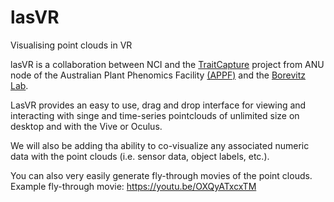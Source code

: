 # lasVR
Visualising point clouds in VR

lasVR is a collaboration between NCI and the [TraitCapture](traitcapture.org) project from ANU node of the Australian Plant Phenomics Facility [(APPF)](http://www.plantphenomics.org.au) and the [Borevitz Lab](http://borevitzlab.anu.edu.au).

LasVR provides an easy to use, drag and drop interface for viewing and interacting with singe and time-series pointclouds of unlimited size on desktop and with the Vive or Oculus. 

We will also be adding tha ability to co-visualize any associated numeric data with the point clouds (i.e. sensor data, object labels, etc.).

You can also very easily generate fly-through movies of the point clouds. 
Example fly-through movie: https://youtu.be/OXQyATxcxTM



